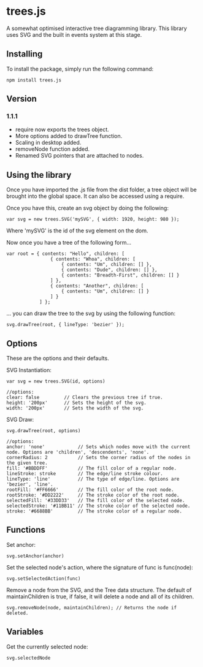 # trees.js
A somewhat optimised interactive tree diagramming library. This library uses SVG and the built in events system at this stage.

## Installing
To install the package, simply run the following command:
```
npm install trees.js
```

## Version
### 1.1.1
- require now exports the trees object.
- More options added to drawTree function.
- Scaling in desktop added.
- removeNode function added.
- Renamed SVG pointers that are attached to nodes.

## Using the library 
Once you have imported the .js file from the dist folder, a tree object will be brought into the global space. It can also be accessed using a require.

Once you have this, create an svg object by doing the following:
```
var svg = new trees.SVG('mySVG', { width: 1920, height: 980 });
```
Where 'mySVG' is the id of the svg element on the dom.

Now once you have a tree of the following form...

```
var root = { contents: "Hello", children: [
				{ contents: "Whoa", children: [
					{ contents: "Um", children: [] },
					{ contents: "Dude", children: [] },
					{ contents: "Breadth-First", children: [] }
				] },
				{ contents: "Another", children: [
					{ contents: "Um", children: [] }
				] }
			] };
```
... you can draw the tree to the svg by using the following function:

```
svg.drawTree(root, { lineType: 'bezier' });
```

## Options
These are the options and their defaults.

SVG Instantiation:
```
var svg = new trees.SVG(id, options)

//options:
clear: false         // Clears the previous tree if true.
height: '200px'      // Sets the height of the svg.
width: '200px'       // Sets the width of the svg.

```

SVG Draw:
```
svg.drawTree(root, options)

//options:
anchor: 'none'            // Sets which nodes move with the current node. Options are 'children', 'descendents', 'none'.
cornerRadius: 2           // Sets the corner radius of the nodes in the given tree.
fill: '#BBDDFF'           // The fill color of a regular node.
lineStroke: stroke        // The edge/line stroke colour.
lineType: 'line'          // The type of edge/line. Options are 'bezier', 'line'.
rootFill: '#FF6666'       // The fill color of the root node.
rootStroke: '#DD2222'     // The stroke color of the root node.
selectedFill: '#33DD33'   // The fill color of the selected node.
selectedStroke: '#11BB11' // The stroke color of the selected node.
stroke: '#6688BB'         // The stroke color of a regular node.

```

## Functions
Set anchor:
```
svg.setAnchor(anchor)
```
Set the selected node's action, where the signature of func is func(node):
```
svg.setSelectedAction(func)
```
Remove a node from the SVG, and the Tree data structure. The default of maintainChildren is true, if false, it will delete
a node and all of its children.
```
svg.removeNode(node, maintainChildren); // Returns the node if deleted.
```

## Variables
Get the currently selected node:
```
svg.selectedNode
```